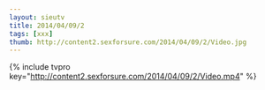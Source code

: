 ```yaml
--- 
layout: sieutv
title: 2014/04/09/2
tags: [xxx]
thumb: http://content2.sexforsure.com/2014/04/09/2/Video.jpg
---
```

{% include tvpro key="http://content2.sexforsure.com/2014/04/09/2/Video.mp4" %} 
